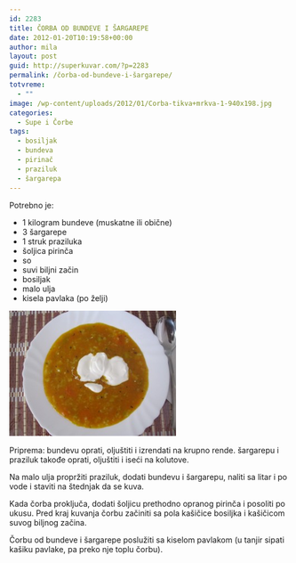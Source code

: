 ```yaml
---
id: 2283
title: ČORBA OD BUNDEVE I ŠARGAREPE
date: 2012-01-20T10:19:58+00:00
author: mila
layout: post
guid: http://superkuvar.com/?p=2283
permalink: /čorba-od-bundeve-i-šargarepe/
totvreme:
  - ""
image: /wp-content/uploads/2012/01/Corba-tikva+mrkva-1-940x198.jpg
categories:
  - Supe i Čorbe
tags:
  - bosiljak
  - bundeva
  - pirinač
  - praziluk
  - šargarepa
---
```

Potrebno je:

  * 1 kilogram bundeve (muskatne ili obične)
  * 3 šargarepe
  * 1 struk praziluka
  * šoljica pirinča
  * so
  * suvi biljni začin
  * bosiljak
  * malo ulja
  * kisela pavlaka (po želji)

<img class="alignnone size-medium wp-image-2287" title="Corba-tikva+mrkva 1" src="/wp-content/uploads/2012/01/Corba-tikva+mrkva-1-300x225.jpg" alt="" width="300" height="225" /> 

Priprema: bundevu oprati, oljuštiti i izrendati na krupno rende. šargarepu i praziluk takođe oprati, oljuštiti i iseći na kolutove.

Na malo ulja propržiti praziluk, dodati bundevu i šargarepu, naliti sa litar i po vode i staviti na štednjak da se kuva.

Kada čorba proključa, dodati šoljicu prethodno opranog pirinča i posoliti po ukusu. Pred kraj kuvanja čorbu začiniti sa pola kašičice bosiljka i kašičicom suvog biljnog začina.

Čorbu od bundeve i šargarepe poslužiti sa kiselom pavlakom (u tanjir sipati kašiku pavlake, pa preko nje toplu čorbu).
